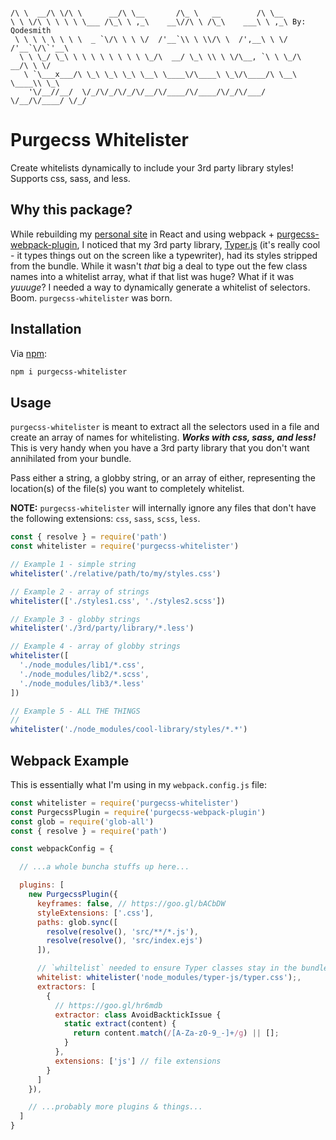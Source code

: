 ```

/\ \  __/\ \/\ \      __/\ \__       /\_ \   __        /\ \__
\ \ \/\ \ \ \ \ \___ /\_\ \ ,_\    __\//\ \ /\_\    ___\ \ ,_\ By: Qodesmith
 \ \ \ \ \ \ \ \  _ `\/\ \ \ \/  /'__`\\ \ \\/\ \  /',__\ \ \/  /'__`\/\`'__\
  \ \ \_/ \_\ \ \ \ \ \ \ \ \ \_/\  __/ \_\ \\ \ \/\__, `\ \ \_/\  __/\ \ \/
   \ `\___x___/\ \_\ \_\ \_\ \__\ \____\/\____\ \_\/\____/\ \__\ \____\\ \_\
    '\/__//__/  \/_/\/_/\/_/\/__/\/____/\/____/\/_/\/___/  \/__/\/____/ \/_/

```

# Purgecss Whitelister

Create whitelists dynamically to include your 3rd party library styles! Supports css, sass, and less.


## Why this package?

While rebuilding my [personal site](http://aaroncordova.xyz) in React and using webpack + [purgecss-webpack-plugin](https://github.com/FullHuman/purgecss-webpack-plugin), I noticed that my 3rd party library, [Typer.js](https://github.com/qodesmith/typer) (it's really cool - it types things out on the screen like a typewriter), had its styles stripped from the bundle. While it wasn't _that_ big a deal to type out the few class names into a whitelist array, what if that list was huge? What if it was _yuuuge_? I needed a way to dynamically generate a whitelist of selectors. Boom. `purgecss-whitelister` was born.


## Installation

Via [npm](https://www.npmjs.com/package/purgecss-whitelister):

```bash
npm i purgecss-whitelister
```


## Usage

`purgecss-whitelister` is meant to extract all the selectors used in a file and create an array of names for whitelisting. ***Works with css, sass, and less!*** This is very handy when you have a 3rd party library that you don't want annihilated from your bundle.

Pass either a string, a globby string, or an array of either, representing the location(s) of the file(s) you want to completely whitelist.

**NOTE:** `purgecss-whitelister` will internally ignore any files that don't have the following extensions: `css`, `sass`, `scss`, `less`.

```javascript
const { resolve } = require('path')
const whitelister = require('purgecss-whitelister')

// Example 1 - simple string
whitelister('./relative/path/to/my/styles.css')

// Example 2 - array of strings
whitelister(['./styles1.css', './styles2.scss'])

// Example 3 - globby strings
whitelister('./3rd/party/library/*.less')

// Example 4 - array of globby strings
whitelister([
  './node_modules/lib1/*.css',
  './node_modules/lib2/*.scss',
  './node_modules/lib3/*.less'
])

// Example 5 - ALL THE THINGS
//
whitelister('./node_modules/cool-library/styles/*.*')
```

## Webpack Example

This is essentially what I'm using in my `webpack.config.js` file:
```javascript
const whitelister = require('purgecss-whitelister')
const PurgecssPlugin = require('purgecss-webpack-plugin')
const glob = require('glob-all')
const { resolve } = require('path')

const webpackConfig = {

  // ...a whole buncha stuffs up here...

  plugins: [
    new PurgecssPlugin({
      keyframes: false, // https://goo.gl/bACbDW
      styleExtensions: ['.css'],
      paths: glob.sync([
        resolve(resolve(), 'src/**/*.js'),
        resolve(resolve(), 'src/index.ejs')
      ]),

      // `whiltelist` needed to ensure Typer classes stay in the bundle.
      whitelist: whitelister('node_modules/typer-js/typer.css');,
      extractors: [
        {
          // https://goo.gl/hr6mdb
          extractor: class AvoidBacktickIssue {
            static extract(content) {
              return content.match(/[A-Za-z0-9_-]+/g) || [];
            }
          },
          extensions: ['js'] // file extensions
        }
      ]
    }),

    // ...probably more plugins & things...
  ]
}
```
